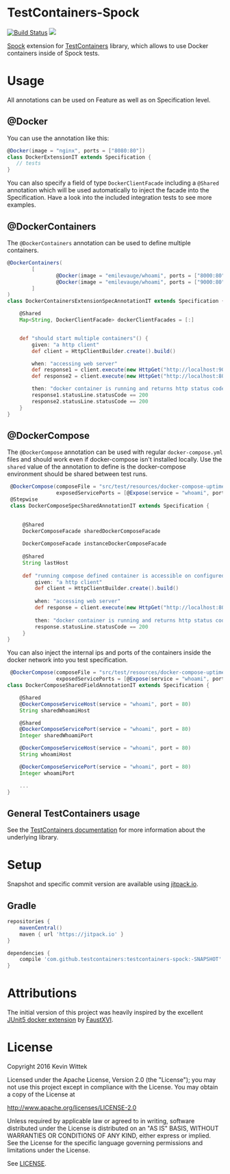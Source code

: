 # TestContainers-Spock
[![Build Status](https://travis-ci.org/testcontainers/testcontainers-spock.svg?branch=master)](https://travis-ci.org/testcontainers/testcontainers-spock)
[![](https://jitpack.io/v/testcontainers/testcontainers-spock.svg)](https://jitpack.io/#testcontainers/testcontainers-spock)

[Spock](https://github.com/spockframework/spock) extension for [TestContainers](https://github.com/testcontainers/testcontainers-java) library, which allows to use Docker containers inside of Spock tests.


# Usage

All annotations can be used on Feature as well as on Specification level.

## @Docker

You can use the annotation like this:

```groovy
@Docker(image = "nginx", ports = ["8080:80"])
class DockerExtensionIT extends Specification {
   // tests
}
```

You can also specify a field of type `DockerClientFacade` including a `@Shared` annotation which will be used automatically to inject the facade into the Specification.
Have a look into the included integration tests to see more examples.


## @DockerContainers

The `@DockerContainers` annotation can be used to define multiple containers.

```groovy
@DockerContainers(
        [
                @Docker(image = "emilevauge/whoami", ports = ["8000:80"], name = "first"),
                @Docker(image = "emilevauge/whoami", ports = ["9000:80"], name = "second")
        ]
)
class DockerContainersExtensionSpecAnnotationIT extends Specification {

    @Shared
    Map<String, DockerClientFacade> dockerClientFacades = [:]


    def "should start multiple containers"() {
        given: "a http client"
        def client = HttpClientBuilder.create().build()

        when: "accessing web server"
        def response1 = client.execute(new HttpGet("http://localhost:9000"))
        def response2 = client.execute(new HttpGet("http://localhost:8000"))

        then: "docker container is running and returns http status code 200"
        response1.statusLine.statusCode == 200
        response2.statusLine.statusCode == 200
    }  
}
```

## @DockerCompose

The `@DockerCompose` annotation can be used with regular `docker-compose.yml` files and should work even if docker-compose isn't installed locally.
Use the `shared` value of the annotation to define is the docker-compose environment should be shared between test runs. 

```groovy
 @DockerCompose(composeFile = "src/test/resources/docker-compose-uptime.yml", 
                exposedServicePorts = [@Expose(service = "whoami", port = 80)], shared = true)
 @Stepwise
 class DockerComposeSpecSharedAnnotationIT extends Specification {

 
     @Shared
     DockerComposeFacade sharedDockerComposeFacade
 
     DockerComposeFacade instanceDockerComposeFacade
 
     @Shared
     String lastHost
 
     def "running compose defined container is accessible on configured port"() {
         given: "a http client"
         def client = HttpClientBuilder.create().build()
 
         when: "accessing web server"
         def response = client.execute(new HttpGet("http://localhost:8080"))
 
         then: "docker container is running and returns http status code 200"
         response.statusLine.statusCode == 200
     }
}
```

You can also inject the internal ips and ports of the containers inside the docker network into you test specification.

```groovy 
 @DockerCompose(composeFile = "src/test/resources/docker-compose-uptime.yml", 
                exposedServicePorts = [@Expose(service = "whoami", port = 80)], shared = true)
class DockerComposeSharedFieldAnnotationIT extends Specification {

    @Shared
    @DockerComposeServiceHost(service = "whoami", port = 80)
    String sharedWhoamiHost

    @Shared
    @DockerComposeServicePort(service = "whoami", port = 80)
    Integer sharedWhoamiPort

    @DockerComposeServiceHost(service = "whoami", port = 80)
    String whoamiHost

    @DockerComposeServicePort(service = "whoami", port = 80)
    Integer whoamiPort

    ...
}
```

## General TestContainers usage

See the [TestContainers documentation](https://www.testcontainers.org/) for more information about the underlying library.

# Setup

Snapshot and specific commit version are available using [jitpack.io](https://jitpack.io/).

## Gradle

```gradle
repositories {
    mavenCentral()
    maven { url 'https://jitpack.io' }
}

dependencies {
    compile 'com.github.testcontainers:testcontainers-spock:-SNAPSHOT'
}

```

# Attributions
The initial version of this project was heavily inspired by the excellent [JUnit5 docker extension](https://github.com/FaustXVI/junit5-docker) by [FaustXVI](https://github.com/FaustXVI).

# License
Copyright 2016 Kevin Wittek

Licensed under the Apache License, Version 2.0 (the "License");
you may not use this project except in compliance with the License.
You may obtain a copy of the License at

http://www.apache.org/licenses/LICENSE-2.0

Unless required by applicable law or agreed to in writing, software
distributed under the License is distributed on an "AS IS" BASIS,
WITHOUT WARRANTIES OR CONDITIONS OF ANY KIND, either express or implied.
See the License for the specific language governing permissions and
limitations under the License.

See [LICENSE](LICENSE).
